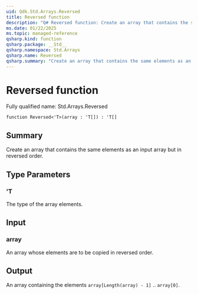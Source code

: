 ```yaml
---
uid: Qdk.Std.Arrays.Reversed
title: Reversed function
description: "Q# Reversed function: Create an array that contains the same elements as an input array but in reversed order."
ms.date: 01/22/2025
ms.topic: managed-reference
qsharp.kind: function
qsharp.package: __Std__
qsharp.namespace: Std.Arrays
qsharp.name: Reversed
qsharp.summary: "Create an array that contains the same elements as an input array but in reversed order."
---
```


# Reversed function

Fully qualified name: Std.Arrays.Reversed

```qsharp
function Reversed<'T>(array : 'T[]) : 'T[]
```

## Summary
Create an array that contains the same elements as an input array but in reversed
order.

## Type Parameters
### 'T
The type of the array elements.

## Input
### array
An array whose elements are to be copied in reversed order.

## Output
An array containing the elements `array[Length(array) - 1]` .. `array[0]`.
